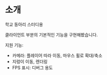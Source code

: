 # 소개
학교 동아리 스터디용

클라이언트 부분의 기본적인 기능을 구현해봤습니다.

지원 기능: 
- 카메라: 플레이어 따라 이동, 마우스 휠로 확대/축소
- 지렁이 이동, 렌더링
- FPS 표시: 디버그 용도
